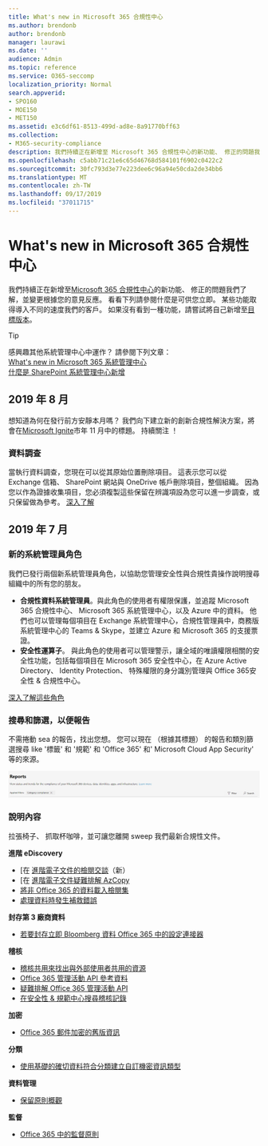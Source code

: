 ```yaml
---
title: What's new in Microsoft 365 合規性中心
ms.author: brendonb
author: brendonb
manager: laurawi
ms.date: ''
audience: Admin
ms.topic: reference
ms.service: O365-seccomp
localization_priority: Normal
search.appverid:
- SPO160
- MOE150
- MET150
ms.assetid: e3c6df61-8513-499d-ad8e-8a91770bff63
ms.collection:
- M365-security-compliance
description: 我們持續正在新增至 Microsoft 365 合規性中心的新功能、 修正的問題我們了解，並變更根據您的意見反應。 了解我們已經被最本月多。
ms.openlocfilehash: c5abb71c21e6c65d46768d584101f6902c0422c2
ms.sourcegitcommit: 30fc793d3e77e223dee6c96a94e50cda2de34bb6
ms.translationtype: MT
ms.contentlocale: zh-TW
ms.lasthandoff: 09/17/2019
ms.locfileid: "37011715"
---
```

# <a name="whats-new-in-the-microsoft-365-compliance-center"></a>What's new in Microsoft 365 合規性中心

我們持續正在新增至[Microsoft 365 合規性中心](microsoft-365-compliance-center.md)的新功能、 修正的問題我們了解，並變更根據您的意見反應。 看看下列請參閱什麼是可供您立即。 某些功能取得導入不同的速度我們的客戶。 如果沒有看到一種功能，請嘗試將自己新增至[目標版本](https://docs.microsoft.com/office365/admin/manage/release-options-in-office-365)。

> [!TIP]
> 感興趣其他系統管理中心中運作？ 請參閱下列文章：<br>[What's new in Microsoft 365 系統管理中心](https://docs.microsoft.com/office365/admin/whats-new-in-preview?view=o365-worldwide)<br>[什麼是 SharePoint 系統管理中心新增](https://docs.microsoft.com/sharepoint/what-s-new-in-admin-center)

## <a name="august-2019"></a>2019 年 8 月

想知道為何在發行前方安靜本月嗎？ 我們向下建立新的創新合規性解決方案，將會在[Microsoft Ignite](https://www.microsoft.com/ignite)市年 11 月中的標題。 持續關注 ！

### <a name="data-investigations"></a>資料調查

當執行資料調查，您現在可以從其原始位置刪除項目。 這表示您可以從 Exchange 信箱、 SharePoint 網站與 OneDrive 帳戶刪除項目，整個組織。 因為您以作為證據收集項目，您必須複製這些保留在辨識項設為您可以進一步調查，或只保留做為參考。 [深入了解](datainvestigations/delete-items-from-original-locations.md)

## <a name="july-2019"></a>2019 年 7 月

### <a name="new-admin-roles"></a>新的系統管理員角色

我們已發行兩個新系統管理員角色，以協助您管理安全性與合規性貴操作說明搜尋組織中的所有您的朋友。

- **合規性資料系統管理員**。與此角色的使用者有權限保護，並追蹤 Microsoft 365 合規性中心、 Microsoft 365 系統管理中心，以及 Azure 中的資料。 他們也可以管理每個項目在 Exchange 系統管理中心，合規性管理員中，商務版系統管理中心的 Teams & Skype，並建立 Azure 和 Microsoft 365 的支援票證。
- **安全性運算子**。 與此角色的使用者可以管理警示，讓全域的唯讀權限相關的安全性功能，包括每個項目在 Microsoft 365 安全性中心，在 Azure Active Directory、 Identity Protection、 特殊權限的身分識別管理與 Office 365安全性 & 合規性中心。

[深入了解這些角色](https://docs.microsoft.com/office365/securitycompliance/permissions-microsoft-365-compliance-security)

### <a name="search-and-filtering-for-reports"></a>搜尋和篩選，以便報告

不需捲動 sea 的報告，找出您想。 您可以現在 （根據其標題） 的報告和類別篩選搜尋 like '標籤' 和 '規範' 和 'Office 365' 和' Microsoft Cloud App Security' 等的來源。

![報告與套用的篩選器搜尋和篩選按鈕的螢幕擷取畫面](media/mcc_report_filtering.png)

### <a name="help-content"></a>說明內容

拉張椅子、 抓取杯咖啡，並可讓您離開 sweep 我們最新合規性文件。

**進階 eDiscovery**
- [在 [進階電子文件的檢閱交談](compliance20/conversation-review-sets.md)（新）
- [在 [進階電子文件疑難排解 AzCopy](compliance20/troubleshooting-azcopy.md)
- [將非 Office 365 的資料載入檢閱集](compliance20/load-non-office365-data.md)
- [處理資料時發生補救錯誤](compliance20/error-remediation.md)

**封存第 3 廠商資料**
- [若要封存立即 Bloomberg 資料 Office 365 中的設定連接器](archive-instant-bloomberg-data.md)

**稽核**
- [稽核共用來找出與外部使用者共用的資源](use-sharing-auditing.md)
- [Office 365 管理活動 API 參考資料](https://docs.microsoft.com/office/office-365-management-api/office-365-management-activity-api-reference)
- [疑難排解 Office 365 管理活動 API](https://docs.microsoft.com/office/office-365-management-api/troubleshooting-the-office-365-management-activity-api)
- [在安全性 & 規範中心搜尋稽核記錄](search-the-audit-log-in-security-and-compliance.md)

**加密**
- [Office 365 郵件加密的舊版資訊](legacy-information-for-message-encryption.md)

**分類**
- [使用基礎的確切資料符合分類建立自訂機密資訊類型](create-custom-sensitive-information-types-with-exact-data-match-based-classification.md)

**資料管理**
- [保留原則概觀](retention-policies.md)

**監督**
- [Office 365 中的監督原則](supervision-policies.md)